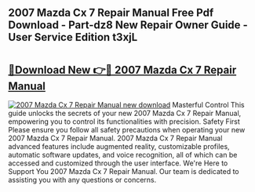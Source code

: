 ## 2007 Mazda Cx 7 Repair Manual Free Pdf Download - Part-dz8 New Repair Owner Guide - User Service Edition t3xjL

# <h2><a href="http://bc16149.oget.top/?id=2007+Mazda+Cx+7+Repair+Manual">🔗Download New 👉🔴 2007 Mazda Cx 7 Repair Manual</a></h2>

[![2007 Mazda Cx 7 Repair Manual new download](https://i.imgur.com/5g1atiW.png)](http://bc16149.oget.top/?id=2007+Mazda+Cx+7+Repair+Manual)
Masterful Control This guide unlocks the secrets of your new 2007 Mazda Cx 7 Repair Manual, empowering you to control its functionalities with precision. Safety First Please ensure you follow all safety precautions when operating your new 2007 Mazda Cx 7 Repair Manual. 2007 Mazda Cx 7 Repair Manual advanced features include augmented reality, customizable profiles, automatic software updates, and voice recognition, all of which can be accessed and customized through the user interface. We're Here to Support You 2007 Mazda Cx 7 Repair Manual. Our team is dedicated to assisting you with any questions or concerns.
